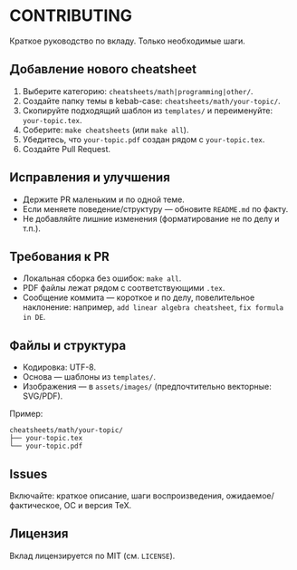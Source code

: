 # CONTRIBUTING

Краткое руководство по вкладу. Только необходимые шаги.

## Добавление нового cheatsheet
1. Выберите категорию: `cheatsheets/math|programming|other/`.
2. Создайте папку темы в kebab-case: `cheatsheets/math/your-topic/`.
3. Скопируйте подходящий шаблон из `templates/` и переименуйте: `your-topic.tex`.
4. Соберите: `make cheatsheets` (или `make all`).
5. Убедитесь, что `your-topic.pdf` создан рядом с `your-topic.tex`.
6. Создайте Pull Request.

## Исправления и улучшения
- Держите PR маленьким и по одной теме.
- Если меняете поведение/структуру — обновите `README.md` по факту.
- Не добавляйте лишние изменения (форматирование не по делу и т.п.).

## Требования к PR
- Локальная сборка без ошибок: `make all`.
- PDF файлы лежат рядом с соответствующими `.tex`.
- Сообщение коммита — короткое и по делу, повелительное наклонение: например, `add linear algebra cheatsheet`, `fix formula in DE`.

## Файлы и структура
- Кодировка: UTF-8.
- Основа — шаблоны из `templates/`.
- Изображения — в `assets/images/` (предпочтительно векторные: SVG/PDF).

Пример:
```
cheatsheets/math/your-topic/
├── your-topic.tex
└── your-topic.pdf
```

## Issues
Включайте: краткое описание, шаги воспроизведения, ожидаемое/фактическое, ОС и версия TeX.

## Лицензия
Вклад лицензируется по MIT (см. `LICENSE`).
